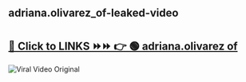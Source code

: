
 ## adriana.olivarez_of-leaked-video 

# <h2><a href="https://clipsfans.com/adriana.olivarez_of&ref=git">🔗 Click to LINKS ⏩⏩ 👉 🟢 adriana.olivarez of </a></h2>

<a href="https://clipsfans.com/adriana.olivarez_of&ref=git" rel="nofollow" data-target="animated-image.originalLink"><img src="https://i.ibb.co.com/xMMVF88/686577567.gif" alt="Viral Video Original" style="max-width: 100%; display: inline-block;" data-target="animated-image.originalImage"></a>
